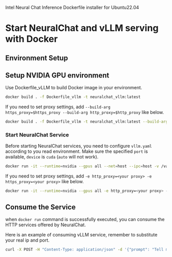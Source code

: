 Intel Neural Chat Inference Dockerfile installer for Ubuntu22.04

# Start NeuralChat and vLLM serving with Docker

## Environment Setup

## Setup NVIDIA GPU environment
Use Dockerfile_vLLM to build Docker image in your environment.
```bash
docker build . -f Dockerfile_vllm -t neuralchat_vllm:latest
```
If you need to set proxy settings, add `--build-arg https_proxy=$https_proxy --build-arg http_proxy=$http_proxy` like below.
```bash
docker build . -f Dockerfile_vllm -t neuralchat_vllm:latest --build-arg https_proxy=$https_proxy --build-arg http_proxy=$http_proxy
```

### Start NeuralChat Service
Before starting NeuralChat services, you need to configure `vllm.yaml` according to you read environment.
Make sure the specified `port` is available, `device` is `cuda` (`auto` will not work).
```bash
docker run -it --runtime=nvidia --gpus all --net=host --ipc=host -v /var/run/docker.sock:/var/run/docker.sock -v ./vllm.yaml:/vllm.yaml neuralchat_vllm:latest
```
If you need to set proxy settings, add `-e http_proxy=<your proxy> -e https_proxy=<your proxy>` like below.
```bash
docker run -it --runtime=nvidia --gpus all -e http_proxy=<your proxy> -e https_proxy=<your proxy> --net=host --ipc=host -v /var/run/docker.sock:/var/run/docker.sock -v ./vllm.yaml:/vllm.yaml neuralchat_vllm:latest
```

## Consume the Service
when `docker run` command is successfully executed, you can consume the HTTP services offered by NeuralChat.

Here is an example of consuming vLLM service, remember to substitute your real ip and port.

```bash
curl -X POST -H "Content-Type: application/json" -d '{"prompt": "Tell me about Intel Xeon processors."}' http://localhost:8000/v1/chat/completions
```
